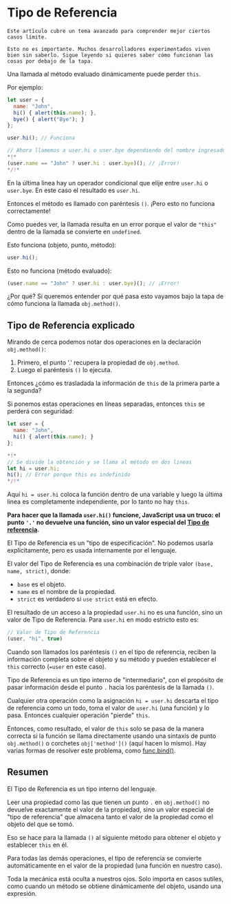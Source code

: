 
# Tipo de Referencia

```warn header="Característica del lenguaje en profundidad"
Este artículo cubre un tema avanzado para comprender mejor ciertos casos límite.

Esto no es importante. Muchos desarrolladores experimentados viven bien sin saberlo. Sigue leyendo si quieres saber cómo funcionan las cosas por debajo de la tapa.
```

Una llamada al método evaluado dinámicamente puede perder `this`.

Por ejemplo:

```js run
let user = {
  name: "John",
  hi() { alert(this.name); },
  bye() { alert("Bye"); }
};

user.hi(); // Funciona

// Ahora llamemos a user.hi o user.bye dependiendo del nombre ingresado
*!*
(user.name == "John" ? user.hi : user.bye)(); // ¡Error!
*/!*
```

En la última linea hay un operador condicional que elije entre `user.hi` o `user.bye`. En este caso el resultado es `user.hi`.

Entonces el método es llamado con paréntesis `()`. ¡Pero esto no funciona correctamente!

Como puedes ver, la llamada resulta en un error porque el valor de `"this"` dentro de la llamada se convierte en `undefined`.

Esto funciona (objeto, punto, método):
```js
user.hi();
```

Esto no funciona (método evaluado):
```js
(user.name == "John" ? user.hi : user.bye)(); // ¡Error!
```

¿Por qué? Si queremos entender por qué pasa esto vayamos bajo la tapa de cómo funciona la llamada `obj.method()`.

## Tipo de Referencia explicado

Mirando de cerca podemos notar dos operaciones en la declaración  `obj.method()`:

1. Primero, el punto '.' recupera la propiedad de `obj.method`.
2. Luego el paréntesis `()` lo ejecuta.

Entonces ¿cómo es trasladada la información de `this` de la primera parte a la segunda?

Si ponemos estas operaciones en líneas separadas, entonces `this` se perderá con seguridad:

```js run
let user = {
  name: "John",
  hi() { alert(this.name); }
};

*!*
// Se divide la obtención y se llama al método en dos lineas
let hi = user.hi;
hi(); // Error porque this es indefinido
*/!*
```

Aquí `hi = user.hi` coloca la función dentro de una variable y luego la última linea es completamente independiente, por lo tanto no hay `this`.

**Para hacer que la llamada `user.hi()` funcione, JavaScript usa un truco: el punto `'.'` no devuelve una función, sino un valor especial del [Tipo de referencia](https://tc39.github.io/ecma262/#sec-reference-specification-type).**

El Tipo de Referencia es un "tipo de especificación". No podemos usarla explícitamente, pero es usada internamente por el lenguaje.

El valor del Tipo de Referencia es una combinación de triple valor `(base, name, strict)`, donde:

- `base` es el objeto.
- `name` es el nombre de la propiedad.
- `strict` es verdadero si `use strict` está en efecto.

El resultado de un acceso a la propiedad `user.hi` no es una función, sino un valor de Tipo de Referencia. Para `user.hi` en modo estricto esto es:

```js
// Valor de Tipo de Referencia
(user, "hi", true)
```

Cuando son llamados los paréntesis `()` en el tipo de referencia, reciben la información completa sobre el objeto y su método y pueden establecer el `this` correcto (`=user` en este caso).

Tipo de Referencia es un tipo interno de "intermediario", con el propósito de pasar información desde el punto `.` hacia los paréntesis de la llamada `()`.

Cualquier otra operación como la asignación `hi = user.hi` descarta el tipo de referencia como un todo, toma el valor de `user.hi` (una función) y lo pasa. Entonces cualquier operación "pierde" `this`.

Entonces, como resultado, el valor de `this` solo se pasa de la manera correcta si la función se llama directamente usando una sintaxis de punto `obj.method()` o corchetes `obj['method']()` (aquí hacen lo mismo). Hay varias formas de resolver este problema, como [func.bind()](/bind#solution-2-bind).

## Resumen

El Tipo de Referencia es un tipo interno del lenguaje.

Leer una propiedad como las que tienen un punto `.` en `obj.method()` no devuelve exactamente el valor de la propiedad, sino un valor especial de "tipo de referencia" que almacena tanto el valor de la propiedad como el objeto del que se tomó.

Eso se hace para la llamada `()` al siguiente método para obtener el objeto y establecer `this` en él.

Para todas las demás operaciones, el tipo de referencia se convierte automáticamente en el valor de la propiedad (una función en nuestro caso).

Toda la mecánica está oculta a nuestros ojos. Solo importa en casos sutiles, como cuando un método se obtiene dinámicamente del objeto, usando una expresión.
